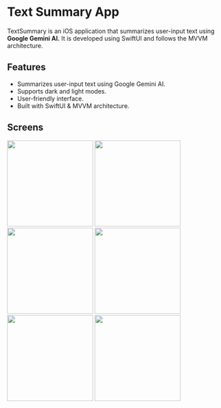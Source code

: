 # Text Summary App
TextSummary is an iOS application that summarizes user-input text using **Google Gemini AI.** It is developed using SwiftUI and follows the MVVM architecture.

## Features
- Summarizes user-input text using Google Gemini AI.
- Supports dark and light modes.
- User-friendly interface.
- Built with SwiftUI & MVVM architecture.

## Screens
<img width="200"  src="https://github.com/user-attachments/assets/1e405645-5df0-4821-8a7f-d520bba8ac69">
<img width="200"  src="https://github.com/user-attachments/assets/ca624f45-9a04-42f1-9b02-6f48b8c3ce99">
<img width="200"  src="https://github.com/user-attachments/assets/c90cab6b-b988-4ae1-b5ee-28de414ab5d4">
<img width="200"  src="https://github.com/user-attachments/assets/32137777-e988-47e3-9f65-5e56f7c274b7">
<img width="200"  src="https://github.com/user-attachments/assets/9eacc325-a669-46f0-baae-fa0c79690816">
<img width="200"  src="https://github.com/user-attachments/assets/772cb82f-fbcb-4ed8-b902-5df2850928a1">
